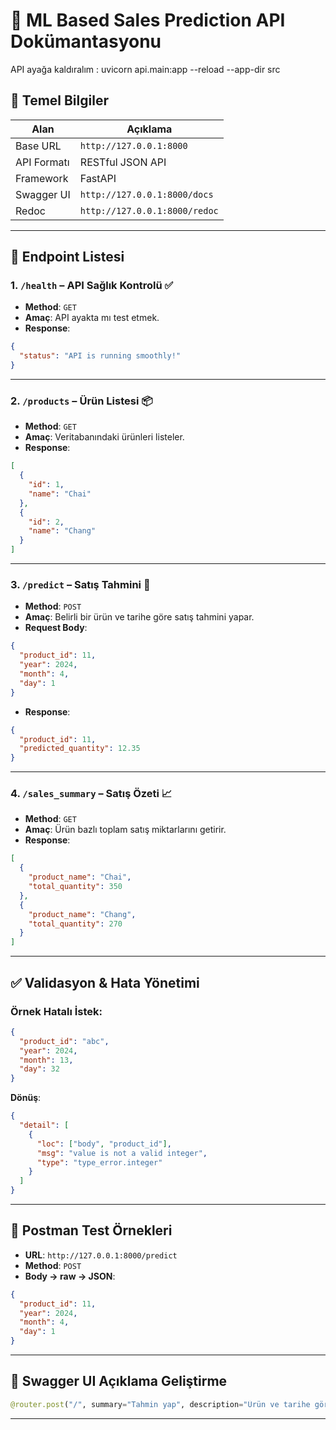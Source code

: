 # 📘 ML Based Sales Prediction API Dokümantasyonu

API ayağa kaldıralım : uvicorn api.main:app --reload --app-dir src

## 🔧 Temel Bilgiler

| Alan        | Açıklama                                        |
|-------------|-------------------------------------------------|
| Base URL    | `http://127.0.0.1:8000`                         |
| API Formatı | RESTful JSON API                               |
| Framework   | FastAPI                                         |
| Swagger UI  | `http://127.0.0.1:8000/docs`                   |
| Redoc       | `http://127.0.0.1:8000/redoc`                  |

---

## 📌 Endpoint Listesi

### 1. `/health` – API Sağlık Kontrolü ✅

- **Method**: `GET`
- **Amaç**: API ayakta mı test etmek.
- **Response**:

```json
{
  "status": "API is running smoothly!"
}
```

---

### 2. `/products` – Ürün Listesi 📦

- **Method**: `GET`
- **Amaç**: Veritabanındaki ürünleri listeler.
- **Response**:

```json
[
  {
    "id": 1,
    "name": "Chai"
  },
  {
    "id": 2,
    "name": "Chang"
  }
]
```

---

### 3. `/predict` – Satış Tahmini 🔮

- **Method**: `POST`
- **Amaç**: Belirli bir ürün ve tarihe göre satış tahmini yapar.
- **Request Body**:

```json
{
  "product_id": 11,
  "year": 2024,
  "month": 4,
  "day": 1
}
```

- **Response**:

```json
{
  "product_id": 11,
  "predicted_quantity": 12.35
}
```

---

### 4. `/sales_summary` – Satış Özeti 📈

- **Method**: `GET`
- **Amaç**: Ürün bazlı toplam satış miktarlarını getirir.
- **Response**:

```json
[
  {
    "product_name": "Chai",
    "total_quantity": 350
  },
  {
    "product_name": "Chang",
    "total_quantity": 270
  }
]
```

---

## ✅ Validasyon & Hata Yönetimi

### Örnek Hatalı İstek:

```json
{
  "product_id": "abc",
  "year": 2024,
  "month": 13,
  "day": 32
}
```

**Dönüş**:

```json
{
  "detail": [
    {
      "loc": ["body", "product_id"],
      "msg": "value is not a valid integer",
      "type": "type_error.integer"
    }
  ]
}
```

---

## 🔬 Postman Test Örnekleri

- **URL**: `http://127.0.0.1:8000/predict`
- **Method**: `POST`
- **Body → raw → JSON**:

```json
{
  "product_id": 11,
  "year": 2024,
  "month": 4,
  "day": 1
}
```

---

## 🚀 Swagger UI Açıklama Geliştirme

```python
@router.post("/", summary="Tahmin yap", description="Ürün ve tarihe göre satış tahmini döner.")
```

---



